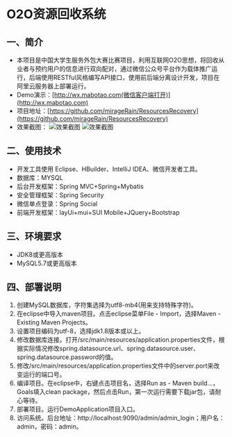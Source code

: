 # O2O资源回收系统

## 一、简介
-  本项目是中国大学生服务外包大赛比赛项目，利用互联网O2O思想，将回收从业者与预约用户的信息进行双向配对，通过微信公众号平台作为载体推广运行，后端使用RESTful风格编写API接口，使用前后端分离设计开发，项目在阿里云服务器上部署运行。
- Demo演示：[http://wx.mabotao.com(微信客户端打开)](http://wx.mabotao.com)
- 项目地址：[https://github.com/mirageRain/ResourcesRecovery](https://github.com/mirageRain/ResourcesRecovery)
-  效果截图：
![效果截图](http://www.mabotao.com/imgCDN/ResourcesRecovery1.png "用户.jpg")
![效果截图](http://www.mabotao.com/imgCDN/ResourcesRecovery4.png "用户.jpg")

## 二、使用技术
-  开发工具使用 Eclipse、HBuilder、IntelliJ IDEA、微信开发者工具。
-  数据库：MYSQL
-  后台开发框架：Spring MVC+Spring+Mybatis
-  安全管理框架：Spring Security
-  微信单点登录：Spring Social
-  前端开发框架：layUi+mui+SUI Mobile+JQuery+Bootstrap

## 三、环境要求
-  JDK8或更高版本
-  MySQL5.7或更高版本

## 四、部署说明
1.  创建MySQL数据库，字符集选择为utf8-mb4(用来支持特殊字符)。
2.  在eclipse中导入maven项目。点击eclipse菜单File - Import，选择Maven - Existing Maven Projects。
3.  设置项目编码为utf-8，选择jdk1.8版本或以上。
4.  修改数据库连接。打开/src/main/resources/application.properties文件，根据实际情况修改spring.datasource.url、spring.datasource.user、spring.datasource.password的值。
5.  修改/src/main/resources/application.properties文件中的server.port来改变运行的端口号。
5.  编译项目。在eclipse中，右键点击项目名，选择Run as - Maven build...，Goals填入clean package，然后点击Run，第一次运行需要下载jar包，请耐心等待。
6.  部署项目。运行DemoApplication项目入口。
7.  访问系统。后台地址：http://localhost:9090/admin/admin_login；用户名：admin，密码：admin。
